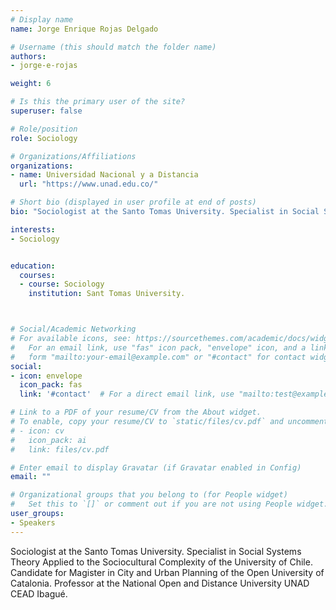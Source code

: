 ```yaml
---
# Display name
name: Jorge Enrique Rojas Delgado

# Username (this should match the folder name)
authors:
- jorge-e-rojas

weight: 6

# Is this the primary user of the site?
superuser: false

# Role/position
role: Sociology

# Organizations/Affiliations
organizations:
- name: Universidad Nacional y a Distancia
  url: "https://www.unad.edu.co/"

# Short bio (displayed in user profile at end of posts)
bio: "Sociologist at the Santo Tomas University. Specialist in Social Systems Theory Applied to the Sociocultural Complexity of the University of Chile. Candidate for Magister in City and Urban Planning of the Open University of Catalonia. Professor at the National Open and Distance University UNAD CEAD Ibagué."

interests:
- Sociology


education:
  courses:
  - course: Sociology
    institution: Sant Tomas University.



# Social/Academic Networking
# For available icons, see: https://sourcethemes.com/academic/docs/widgets/#icons
#   For an email link, use "fas" icon pack, "envelope" icon, and a link in the
#   form "mailto:your-email@example.com" or "#contact" for contact widget.
social:
- icon: envelope
  icon_pack: fas
  link: '#contact'  # For a direct email link, use "mailto:test@example.org".

# Link to a PDF of your resume/CV from the About widget.
# To enable, copy your resume/CV to `static/files/cv.pdf` and uncomment the lines below.
# - icon: cv
#   icon_pack: ai
#   link: files/cv.pdf

# Enter email to display Gravatar (if Gravatar enabled in Config)
email: ""

# Organizational groups that you belong to (for People widget)
#   Set this to `[]` or comment out if you are not using People widget.
user_groups:
- Speakers
---
```


Sociologist at the Santo Tomas University. Specialist in Social Systems Theory Applied to the Sociocultural Complexity of the University of Chile. Candidate for Magister in City and Urban Planning of the Open University of Catalonia. Professor at the National Open and Distance University UNAD CEAD Ibagué.
